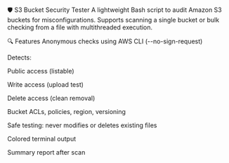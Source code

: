 🛡️ S3 Bucket Security Tester
A lightweight Bash script to audit Amazon S3 buckets for misconfigurations.
Supports scanning a single bucket or bulk checking from a file with multithreaded execution.

🔍 Features
Anonymous checks using AWS CLI (--no-sign-request)

Detects:

Public access (listable)

Write access (upload test)

Delete access (clean removal)

Bucket ACLs, policies, region, versioning

Safe testing: never modifies or deletes existing files

Colored terminal output

Summary report after scan
